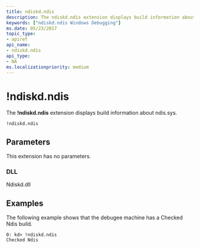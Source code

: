 ```yaml
---
title: ndiskd.ndis
description: The ndiskd.ndis extension displays build information about ndis.sys.
keywords: ["ndiskd.ndis Windows Debugging"]
ms.date: 05/23/2017
topic_type:
- apiref
api_name:
- ndiskd.ndis
api_type:
- NA
ms.localizationpriority: medium
---
```


# !ndiskd.ndis


The **!ndiskd.ndis** extension displays build information about ndis.sys.

```console
!ndiskd.ndis 
```

## <span id="Parameters"></span><span id="parameters"></span><span id="PARAMETERS"></span>Parameters


This extension has no parameters.

### <span id="DLL"></span><span id="dll"></span>DLL

Ndiskd.dll

## Examples

The following example shows that the debugee machine has a Checked Ndis build.

```console
0: kd> !ndiskd.ndis
Checked Ndis
```

 

 





